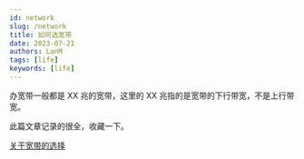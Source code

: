 ```yaml
---
id: network
slug: /network
title: 如何选宽带
date: 2023-07-21
authors: LanM
tags: [life]
keywords: [life]
---
```


办宽带一般都是 XX 兆的宽带，这里的 XX 兆指的是宽带的下行带宽，不是上行带宽。

此篇文章记录的很全，收藏一下。

[关于宽带的选择](https://zhuanlan.zhihu.com/p/468297683)
